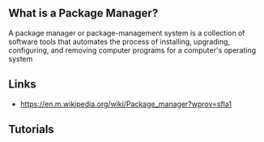## What is a Package Manager?
A package manager or package-management system is a collection of software tools that automates the process of installing, upgrading, configuring, and removing computer programs for a computer's operating system

## Links
- https://en.m.wikipedia.org/wiki/Package_manager?wprov=sfla1
## Tutorials

<!-- Embedded links -->
[1]: https://github.com/nchristie/tech_notes/blob/master/x/xxx.md

